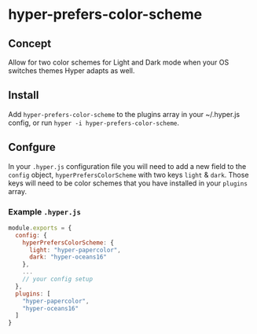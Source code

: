 # hyper-prefers-color-scheme

## Concept

Allow for two color schemes for Light and Dark mode when your OS switches themes Hyper adapts as well.

## Install

Add `hyper-prefers-color-scheme` to the plugins array in your ~/.hyper.js config, or run `hyper -i hyper-prefers-color-scheme`.

## Confgure

In your `.hyper.js` configuration file you will need to add a new field to the `config` object, `hyperPrefersColorScheme` with two keys `light` & `dark`. Those keys will need to be color schemes that you have installed in your `plugins` array.

### Example `.hyper.js`

```javascript
module.exports = {
  config: {
    hyperPrefersColorScheme: {
      light: "hyper-papercolor",
      dark: "hyper-oceans16"
    },
    ...
    // your config setup
  },
  plugins: [
    "hyper-papercolor",
    "hyper-oceans16"
  ]
}
```

